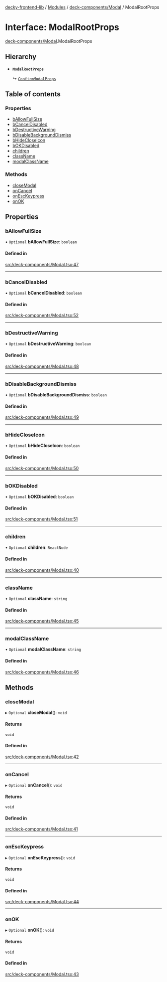 [decky-frontend-lib](../README.md) / [Modules](../modules.md) / [deck-components/Modal](../modules/deck_components_Modal.md) / ModalRootProps

# Interface: ModalRootProps

[deck-components/Modal](../modules/deck_components_Modal.md).ModalRootProps

## Hierarchy

- **`ModalRootProps`**

  ↳ [`ConfirmModalProps`](deck_components_Modal.ConfirmModalProps.md)

## Table of contents

### Properties

- [bAllowFullSize](deck_components_Modal.ModalRootProps.md#ballowfullsize)
- [bCancelDisabled](deck_components_Modal.ModalRootProps.md#bcanceldisabled)
- [bDestructiveWarning](deck_components_Modal.ModalRootProps.md#bdestructivewarning)
- [bDisableBackgroundDismiss](deck_components_Modal.ModalRootProps.md#bdisablebackgrounddismiss)
- [bHideCloseIcon](deck_components_Modal.ModalRootProps.md#bhidecloseicon)
- [bOKDisabled](deck_components_Modal.ModalRootProps.md#bokdisabled)
- [children](deck_components_Modal.ModalRootProps.md#children)
- [className](deck_components_Modal.ModalRootProps.md#classname)
- [modalClassName](deck_components_Modal.ModalRootProps.md#modalclassname)

### Methods

- [closeModal](deck_components_Modal.ModalRootProps.md#closemodal)
- [onCancel](deck_components_Modal.ModalRootProps.md#oncancel)
- [onEscKeypress](deck_components_Modal.ModalRootProps.md#onesckeypress)
- [onOK](deck_components_Modal.ModalRootProps.md#onok)

## Properties

### bAllowFullSize

• `Optional` **bAllowFullSize**: `boolean`

#### Defined in

[src/deck-components/Modal.tsx:47](https://github.com/SteamDeckHomebrew/decky-frontend-lib/blob/abbd3cd/src/deck-components/Modal.tsx#L47)

___

### bCancelDisabled

• `Optional` **bCancelDisabled**: `boolean`

#### Defined in

[src/deck-components/Modal.tsx:52](https://github.com/SteamDeckHomebrew/decky-frontend-lib/blob/abbd3cd/src/deck-components/Modal.tsx#L52)

___

### bDestructiveWarning

• `Optional` **bDestructiveWarning**: `boolean`

#### Defined in

[src/deck-components/Modal.tsx:48](https://github.com/SteamDeckHomebrew/decky-frontend-lib/blob/abbd3cd/src/deck-components/Modal.tsx#L48)

___

### bDisableBackgroundDismiss

• `Optional` **bDisableBackgroundDismiss**: `boolean`

#### Defined in

[src/deck-components/Modal.tsx:49](https://github.com/SteamDeckHomebrew/decky-frontend-lib/blob/abbd3cd/src/deck-components/Modal.tsx#L49)

___

### bHideCloseIcon

• `Optional` **bHideCloseIcon**: `boolean`

#### Defined in

[src/deck-components/Modal.tsx:50](https://github.com/SteamDeckHomebrew/decky-frontend-lib/blob/abbd3cd/src/deck-components/Modal.tsx#L50)

___

### bOKDisabled

• `Optional` **bOKDisabled**: `boolean`

#### Defined in

[src/deck-components/Modal.tsx:51](https://github.com/SteamDeckHomebrew/decky-frontend-lib/blob/abbd3cd/src/deck-components/Modal.tsx#L51)

___

### children

• `Optional` **children**: `ReactNode`

#### Defined in

[src/deck-components/Modal.tsx:40](https://github.com/SteamDeckHomebrew/decky-frontend-lib/blob/abbd3cd/src/deck-components/Modal.tsx#L40)

___

### className

• `Optional` **className**: `string`

#### Defined in

[src/deck-components/Modal.tsx:45](https://github.com/SteamDeckHomebrew/decky-frontend-lib/blob/abbd3cd/src/deck-components/Modal.tsx#L45)

___

### modalClassName

• `Optional` **modalClassName**: `string`

#### Defined in

[src/deck-components/Modal.tsx:46](https://github.com/SteamDeckHomebrew/decky-frontend-lib/blob/abbd3cd/src/deck-components/Modal.tsx#L46)

## Methods

### closeModal

▸ `Optional` **closeModal**(): `void`

#### Returns

`void`

#### Defined in

[src/deck-components/Modal.tsx:42](https://github.com/SteamDeckHomebrew/decky-frontend-lib/blob/abbd3cd/src/deck-components/Modal.tsx#L42)

___

### onCancel

▸ `Optional` **onCancel**(): `void`

#### Returns

`void`

#### Defined in

[src/deck-components/Modal.tsx:41](https://github.com/SteamDeckHomebrew/decky-frontend-lib/blob/abbd3cd/src/deck-components/Modal.tsx#L41)

___

### onEscKeypress

▸ `Optional` **onEscKeypress**(): `void`

#### Returns

`void`

#### Defined in

[src/deck-components/Modal.tsx:44](https://github.com/SteamDeckHomebrew/decky-frontend-lib/blob/abbd3cd/src/deck-components/Modal.tsx#L44)

___

### onOK

▸ `Optional` **onOK**(): `void`

#### Returns

`void`

#### Defined in

[src/deck-components/Modal.tsx:43](https://github.com/SteamDeckHomebrew/decky-frontend-lib/blob/abbd3cd/src/deck-components/Modal.tsx#L43)
